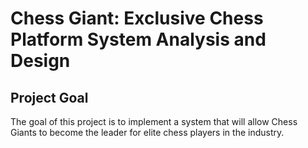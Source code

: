 # Chess Giant: Exclusive Chess Platform System Analysis and Design

## Project Goal
The goal of this project is to implement a system that will allow Chess Giants to become the leader for elite chess players in the industry.
